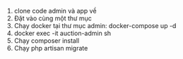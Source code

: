 1. clone code admin và app về
2. Đặt vào cùng một thư mục
3. Chạy docker tại thư mục admin: docker-compose up -d
4. docker exec -it auction-admin sh
5. Chạy composer install
6. Chạy php artisan migrate

